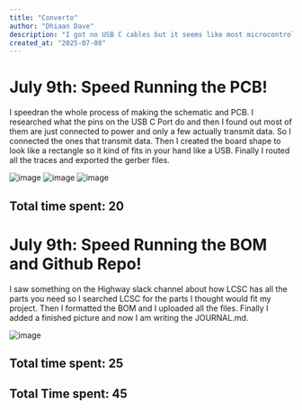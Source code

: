 ```yaml
---
title: "Converto"
author: "Dhiaan Dave"
description: "I got no USB C cables but it seems like most microcontrollers need one; however, I do have a bunch of Micro USB cables, what if there was a converter. Converto!"
created_at: "2025-07-08"
---
```

# July 9th: Speed Running the PCB!

I speedran the whole process of making the schematic and PCB. I researched what the pins on the USB C Port do and then I found out most of them are just connected to power and only a few actually transmit data. So I connected the ones that transmit data. Then I created the board shape to look like a rectangle so it kind of fits in your hand like a USB. Finally I routed all the traces and exported the gerber files.

![image](https://github.com/user-attachments/assets/0b839446-bde8-46b6-a052-041eb953ea4d)
![image](https://github.com/user-attachments/assets/09342b21-cc09-4952-9d19-63f7a48ebb30)
![image](https://github.com/user-attachments/assets/bceb8a7b-c2b8-4883-bf2e-20e0103f07ab)


**Total time spent: 20**
---
# July 9th: Speed Running the BOM and Github Repo!

I saw something on the Highway slack channel about how LCSC has all the parts you need so I searched LCSC for the parts I thought would fit my project. Then I formatted the BOM and I uploaded all the files. Finally I added a finished picture and now I am writing the JOURNAL.md.

![image](https://github.com/user-attachments/assets/3d0f8109-88ad-41ce-9a81-42077895d7ce)

**Total time spent: 25**
---
**Total Time spent: 45**
---

